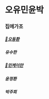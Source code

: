 # 오유민윤박

### 집에가조

##### [🛌오동환](/members/Oh.md)

##### 유수한

##### [:tada:민케이만](members/Min.md)

##### 윤정환

##### 박주희
